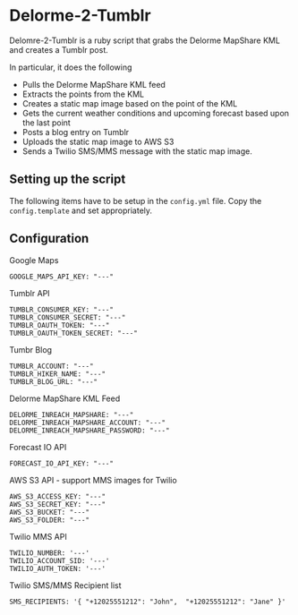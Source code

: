 # Delorme-2-Tumblr

Delomre-2-Tumblr is a ruby script that grabs the Delorme MapShare KML and creates a Tumblr post.

In particular, it does the following
* Pulls the Delorme MapShare KML feed
* Extracts the points from the KML
* Creates a static map image based on the point of the KML
* Gets the current weather conditions and upcoming forecast based upon the last point
* Posts a blog entry on Tumblr
* Uploads the static map image to AWS S3
* Sends a Twilio SMS/MMS message with the static map image.

## Setting up the script

The following items have to be setup in the `config.yml` file. Copy the `config.template` and set appropriately.

## Configuration

Google Maps
```
GOOGLE_MAPS_API_KEY: "---"
```

Tumblr API
```
TUMBLR_CONSUMER_KEY: "---"
TUMBLR_CONSUMER_SECRET: "---"
TUMBLR_OAUTH_TOKEN: "---"
TUMBLR_OAUTH_TOKEN_SECRET: "---"
```

Tumbr Blog
```
TUMBLR_ACCOUNT: "---"
TUMBLR_HIKER_NAME: "---"
TUMBLR_BLOG_URL: "---"
```

Delorme MapShare KML Feed
```
DELORME_INREACH_MAPSHARE: "---"
DELORME_INREACH_MAPSHARE_ACCOUNT: "---"
DELORME_INREACH_MAPSHARE_PASSWORD: "---"
```

Forecast IO API
```
FORECAST_IO_API_KEY: "---"
```

AWS S3 API - support MMS images for Twilio
```
AWS_S3_ACCESS_KEY: "---"
AWS_S3_SECRET_KEY: "---"
AWS_S3_BUCKET: "---"
AWS_S3_FOLDER: "---"
```

Twilio MMS API
```
TWILIO_NUMBER: '---' 
TWILIO_ACCOUNT_SID: '---' 
TWILIO_AUTH_TOKEN: '---' 
```

Twilio SMS/MMS Recipient list
```
SMS_RECIPIENTS: '{ "+12025551212": "John",  "+12025551212": "Jane" }'
```





